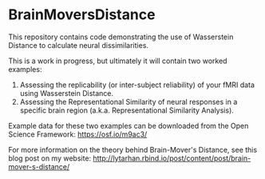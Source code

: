 # BrainMoversDistance
 This repository contains code demonstrating the use of Wasserstein Distance to calculate neural dissimilarities.

This is a work in progress, but ultimately it will contain two worked examples:
1. Assessing the replicability (or inter-subject reliability) of your fMRI data using Wasserstein Distance.
2. Assessing the Representational Similarity of neural responses in a specific brain region (a.k.a. Representational Similarity Analysis).

Example data for these two examples can be downloaded from the Open Science Framework: https://osf.io/m9ac3/

For more information on the theory behind Brain-Mover's Distance, see this blog post on my website: http://lytarhan.rbind.io/post/content/post/brain-mover-s-distance/
